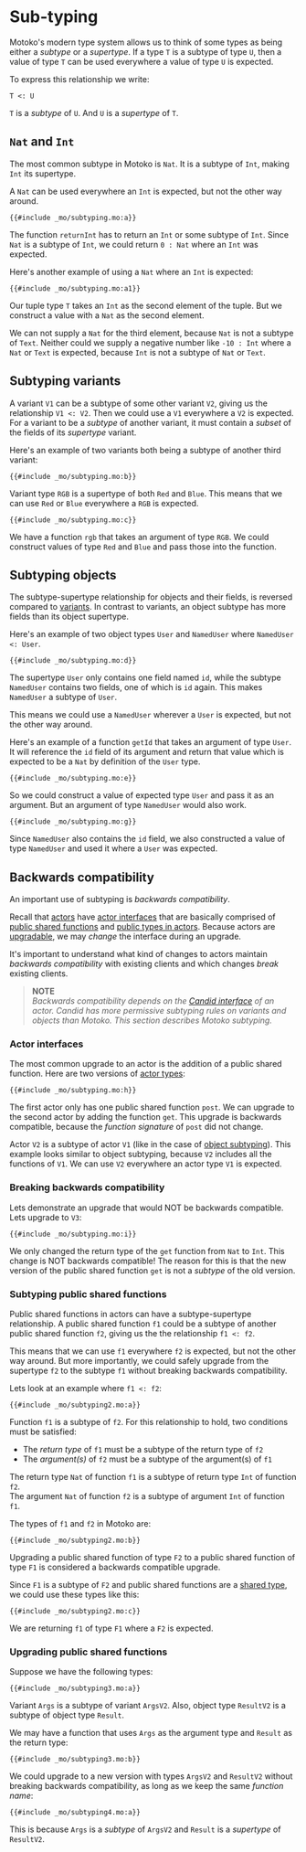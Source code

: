 # Sub-typing
Motoko's modern type system allows us to think of some types as being either a *subtype* or a *supertype*. If a type `T` is a subtype of type `U`, then a value of type `T` can be used everywhere a value of type `U` is expected. 

To express this relationship we write:
```motoko
T <: U
```
`T` is a *subtype* of `U`. And `U` is a *supertype* of `T`.

## `Nat` and `Int`
The most common subtype in Motoko is `Nat`. It is a subtype of `Int`, making `Int` its supertype. 

A `Nat` can be used everywhere an `Int` is expected, but not the other way around.
```motoko
{{#include _mo/subtyping.mo:a}}
```

The function `returnInt` has to return an `Int` or some subtype of `Int`. Since `Nat` is a subtype of `Int`, we could return `0 : Nat` where an `Int` was expected. 

Here's another example of using a `Nat` where an `Int` is expected: 
```motoko
{{#include _mo/subtyping.mo:a1}}
```

Our tuple type `T` takes an `Int` as the second element of the tuple. But we construct a value with a `Nat` as the second element. 

We can not supply a `Nat` for the third element, because `Nat` is not a subtype of `Text`. Neither could we supply a negative number like `-10 : Int` where a `Nat` or `Text` is expected, because `Int` is not a subtype of `Nat` or `Text`. 

## Subtyping variants
A variant `V1` can be a subtype of some other variant `V2`, giving us the relationship `V1 <: V2`. Then we could use a `V1` everywhere a `V2` is expected. For a variant to be a *subtype* of another variant, it must contain a *subset* of the fields of its *supertype* variant. 

Here's an example of two variants both being a subtype of another third variant:
```motoko
{{#include _mo/subtyping.mo:b}}
```

Variant type `RGB` is a supertype of both `Red` and `Blue`. This means that we can use `Red` or `Blue` everywhere a `RGB` is expected. 
```motoko
{{#include _mo/subtyping.mo:c}}
```

We have a function `rgb` that takes an argument of type `RGB`. We could construct values of type `Red` and `Blue` and pass those into the function.

## Subtyping objects
The subtype-supertype relationship for objects and their fields, is reversed compared to [variants](#subtyping-variants). In contrast to variants, an object subtype has more fields than its object supertype.  

Here's an example of two object types `User` and `NamedUser` where `NamedUser <: User`.
```motoko
{{#include _mo/subtyping.mo:d}}
```
The supertype `User` only contains one field named `id`, while the subtype `NamedUser` contains two fields, one of which is `id` again. This makes `NamedUser` a subtype of `User`.

This means we could use a `NamedUser` wherever a `User` is expected, but not the other way around. 

Here's an example of a function `getId` that takes an argument of type `User`. It will reference the `id` field of its argument and return that value which is expected to be a `Nat` by definition of the `User` type. 
```motoko
{{#include _mo/subtyping.mo:e}}
```

So we could construct a value of expected type `User` and pass it as an argument. But an argument of type `NamedUser` would also work.   
```motoko
{{#include _mo/subtyping.mo:g}}
```

Since `NamedUser` also contains the `id` field, we also constructed a value of type `NamedUser` and used it where a `User` was expected. 

## Backwards compatibility
An important use of subtyping is *backwards compatibility*. 

Recall that [actors](/internet-computer-programming-concepts/actors.html) have [actor interfaces](/internet-computer-programming-concepts/async-data/candid.html#actor-interfaces) that are basically comprised of [public shared functions](/internet-computer-programming-concepts/actors.html#public-shared-functions-in-actors) and [public types in actors](/internet-computer-programming-concepts/async-data/candid.html#actor-interfaces). Because actors are [upgradable](/internet-computer-programming-concepts/basic-memory-persistence/upgrades.html), we may *change* the interface during an upgrade.

It's important to understand what kind of changes to actors maintain *backwards compatibility* with existing clients and which changes *break* existing clients. 

> **NOTE**  
> *Backwards compatibility depends on the [Candid interface](/internet-computer-programming-concepts/async-data/candid.html#actor-interfaces) of an actor. Candid has more permissive subtyping rules on variants and objects than Motoko. This section describes Motoko subtyping.*

### Actor interfaces
The most common upgrade to an actor is the addition of a public shared function. Here are two versions of [actor types](/internet-computer-programming-concepts/actors.html#actor-type): 
```motoko
{{#include _mo/subtyping.mo:h}}
```

The first actor only has one public shared function `post`. We can upgrade to the second actor by adding the function `get`. This upgrade is backwards compatible, because the *function signature* of `post` did not change. 

Actor `V2` is a subtype of actor `V1` (like in the case of [object subtyping](/advanced-types/subtyping.html#subtyping-objects)). This example looks similar to object subtyping, because `V2` includes all the functions of `V1`. We can use `V2` everywhere an actor type `V1` is expected.

### Breaking backwards compatibility
Lets demonstrate an upgrade that would NOT be backwards compatible. Lets upgrade to `V3`:
```motoko
{{#include _mo/subtyping.mo:i}}
```

We only changed the return type of the `get` function from `Nat` to `Int`. This change is NOT backwards compatible! The reason for this is that the new version of the public shared function `get` is not a *subtype* of the old version.  

### Subtyping public shared functions
Public shared functions in actors can have a subtype-supertype relationship. A public shared function `f1` could be a subtype of another public shared function `f2`, giving us the the relationship `f1 <: f2`.

This means that we can use `f1` everywhere `f2` is expected, but not the other way around. But more importantly, we could safely upgrade from the supertype `f2` to the subtype `f1` without breaking backwards compatibility. 

Lets look at an example where `f1 <: f2`:
```motoko
{{#include _mo/subtyping2.mo:a}}
```

Function `f1` is a subtype of `f2`. For this relationship to hold, two conditions must be satisfied:
- The *return type* of `f1` must be a subtype of the return type of `f2`
- The *argument(s)* of `f2` must be a subtype of the argument(s) of `f1`

The return type `Nat` of function `f1` is a subtype of return type `Int` of function `f2`.   
The argument `Nat` of function `f2` is a subtype of argument `Int` of function `f1`.

The types of `f1` and `f2` in Motoko are:
```motoko
{{#include _mo/subtyping2.mo:b}}
```

Upgrading a public shared function of type `F2` to a public shared function of type `F1` is considered a backwards compatible upgrade.

Since `F1` is a subtype of `F2` and public shared functions are a [shared type](/internet-computer-programming-concepts/async-data/shared-types.html), we could use these types like this:
```motoko
{{#include _mo/subtyping2.mo:c}}
```

We are returning `f1` of type `F1` where a `F2` is expected. 

### Upgrading public shared functions
Suppose we have the following types:
```motoko
{{#include _mo/subtyping3.mo:a}}
```

Variant `Args` is a subtype of variant `ArgsV2`. Also, object type `ResultV2` is a subtype of object type `Result`.

We may have a function that uses `Args` as the argument type and `Result` as the return type:
```motoko
{{#include _mo/subtyping3.mo:b}}
```

We could upgrade to a new version with types `ArgsV2` and `ResultV2` without breaking backwards compatibility, as long as we keep the same *function name*:
```motoko
{{#include _mo/subtyping4.mo:a}}
```

This is because `Args` is a *subtype* of `ArgsV2` and `Result` is a *supertype* of `ResultV2`.  
